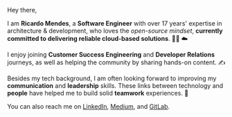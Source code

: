 Hey there,

I am **Ricardo Mendes**, a **Software Engineer** with over 17 years' expertise in architecture & development, who loves the _open-source mindset_, **currently committed to delivering reliable cloud-based solutions**. :technologist: :cloud:

I enjoy joining **Customer Success Engineering** and **Developer Relations** journeys, as well as helping the community by sharing hands-on content. :writing_hand:

Besides my tech background, I am often looking forward to improving my **communication** and **leadership** skills. These links between technology and **people** have helped me to build solid **teamwork** experiences. :punch:

You can also reach me on [LinkedIn](https://www.linkedin.com/in/ricardolsmendes), [Medium](https://www.medium.com/@ricardolsmendes), and [GitLab](https://www.gitlab.com/ricardomendes).

<!--
**ricardolsmendes/ricardolsmendes** is a ✨ _special_ ✨ repository because its `README.md` (this file) appears on your GitHub profile.
